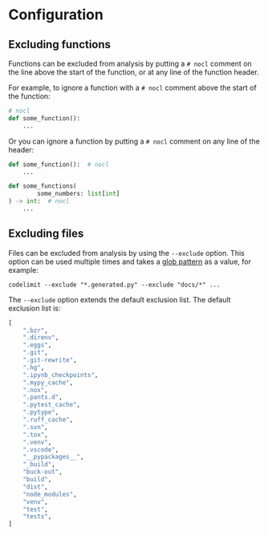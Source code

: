 # Configuration

## Excluding functions

Functions can be excluded from analysis by putting a `# nocl` comment on the
line above the start of the function, or at any line of the function header.

For example, to ignore a function with a `# nocl` comment above the start of
the function:

```python
# nocl
def some_function():
    ...
```

Or you can ignore a function by putting a `# nocl` comment on any line of the
header:

```python
def some_function():  # nocl
    ...
```

```python
def some_functions(
        some_numbers: list[int]
) -> int:  # nocl
    ...
```

## Excluding files

Files can be excluded from analysis by using the `--exclude` option.
This option can be used multiple times and takes a [glob pattern](https://en.wikipedia.org/wiki/Glob_(programming)) as a
value, for example:

```shell
codelimit --exclude "*.generated.py" --exclude "docs/*" ...
```

The `--exclude` option extends the default exclusion list.
The default exclusion list is:

```python
[
    ".bzr",
    ".direnv",
    ".eggs",
    ".git",
    ".git-rewrite",
    ".hg",
    ".ipynb_checkpoints",
    ".mypy_cache",
    ".nox",
    ".pants.d",
    ".pytest_cache",
    ".pytype",
    ".ruff_cache",
    ".svn",
    ".tox",
    ".venv",
    ".vscode",
    "__pypackages__",
    "_build",
    "buck-out",
    "build",
    "dist",
    "node_modules",
    "venv",
    "test",
    "tests",
]
```